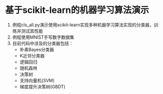 # 基于scikit-learn的机器学习算法演示
1. 例程cls_all.py演示使用scikit-learn实现多种机器学习算法实现的分类器，训练并测试其性能
2. 例程使用MNIST手写数字数据集
3. 目前代码中涉及的分类器包括：
    - 朴素Bayes分类器
    - K近邻分类器
    - 逻辑回归
    - 随机森林
    - 决策树
    - 支持向量机(SVM)
    - 梯度提升决策树(GBDT)
